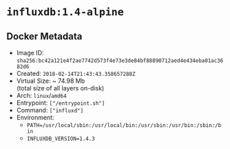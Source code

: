 # `influxdb:1.4-alpine`

## Docker Metadata

- Image ID: `sha256:bc42a121e4f2ae7742d573f4e73e3de84bf88890712aed4e434eba01ac3682d6`
- Created: `2018-02-14T21:43:43.358657288Z`
- Virtual Size: ~ 74.98 Mb  
  (total size of all layers on-disk)
- Arch: `linux`/`amd64`
- Entrypoint: `["/entrypoint.sh"]`
- Command: `["influxd"]`
- Environment:
  - `PATH=/usr/local/sbin:/usr/local/bin:/usr/sbin:/usr/bin:/sbin:/bin`
  - `INFLUXDB_VERSION=1.4.3`
